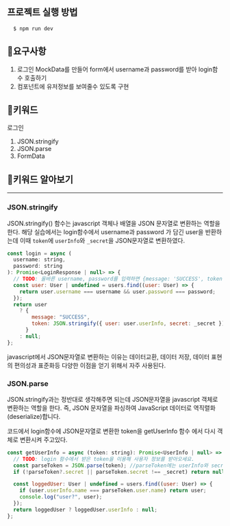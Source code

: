 ## 프로젝트 실행 방법

```
  $ npm run dev
```

## 📌요구사항

1. 로그인 MockData를 만들어 form에서 username과 password를 받아 login함수 호출하기
2. 컴포넌트에 유저정보를 보여줄수 있도록 구현

## 📌키워드

로그인

1. JSON.stringify
2. JSON.parse
3. FormData

## 📌키워드 알아보기

---

### JSON.stringify

JSON.stringify() 함수는 javascript 객체나 배열을 JSON 문자열로 변환하는 역할을 한다.
해당 실습에서는 login함수에서 username과 password 가 담긴 user을 반환하는데 이때 `token`에 `userInfo`와 `_secret`을 JSON문자열로 변환하였다.

```js
const login = async (
  username: string,
  password: string
): Promise<LoginResponse | null> => {
  // TODO: 올바른 username, password를 입력하면 {message: 'SUCCESS', token: (원하는 문자열)} 를 반환하세요.
  const user: User | undefined = users.find((user: User) => {
    return user.username === username && user.password === password;
  });
  return user
    ? {
        message: "SUCCESS",
        token: JSON.stringify({ user: user.userInfo, secret: _secret }),
      }
    : null;
};
```

javascript에서 JSON문자열로 변환하는 이유는 데이터교환, 데이터 저장, 데이터 표현의 편의성과 표준화등 다양한 이점을 얻기 위해서 자주 사용된다.

### JSON.parse

JSON.stringify과는 정반대로 생각해주면 되는데 JSON문자열을 javascript 객체로 변환하는 역할을 한다.
즉, JSON 문자열을 파싱하여 JavaScript 데이터로 역직렬화(deserialize)합니다.

코드에서 login함수에 JSON문자열로 변환한 token을 getUserInfo 함수 에서 다시 객체로 변환시켜 주고있다.

```js
const getUserInfo = async (token: string): Promise<UserInfo | null> => {
  // TODO: login 함수에서 받은 token을 이용해 사용자 정보를 받아오세요.
  const parseToken = JSON.parse(token); //parseToken에는 userInfo와 secret이 담겨있어야함
  if (!parseToken?.secret || parseToken.secret !== _secret) return null;

  const loggedUser: User | undefined = users.find((user: User) => {
    if (user.userInfo.name === parseToken.user.name) return user;
    console.log("user?", user);
  });
  return loggedUser ? loggedUser.userInfo : null;
};
```
